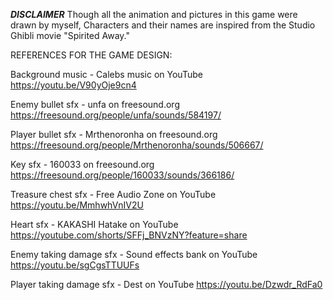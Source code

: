 ***DISCLAIMER***
Though all the animation and pictures in this game were drawn by myself,
Characters and their names are inspired from the Studio Ghibli movie "Spirited Away."

REFERENCES FOR THE GAME DESIGN:

Background music - Calebs music on YouTube
	https://youtu.be/V90yOje9cn4

Enemy bullet sfx - unfa on freesound.org
	https://freesound.org/people/unfa/sounds/584197/

Player bullet sfx - Mrthenoronha on freesound.org
	https://freesound.org/people/Mrthenoronha/sounds/506667/

Key sfx - 160033 on freesound.org
	https://freesound.org/people/160033/sounds/366186/

Treasure chest sfx - Free Audio Zone on YouTube
	https://youtu.be/MmhwhVnIV2U

Heart sfx - KAKASHI Hatake on YouTube
	https://youtube.com/shorts/SFFj_BNVzNY?feature=share

Enemy taking damage sfx - Sound effects bank on YouTube
	https://youtu.be/sgCgsTTUUFs

Player taking damage sfx - Dest on YouTube
	https://youtu.be/Dzwdr_RdFa0

